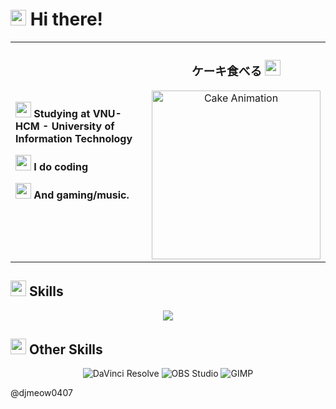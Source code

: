 
# <img src="https://fonts.gstatic.com/s/e/notoemoji/latest/1f44b/512.gif" width ="25"><b> Hi there!</b>

<table border="0" cellspacing="0" cellpadding="0" style="border: 0px;">
<tr>
<td width="70%" style="border: none;">

<img src="https://fonts.gstatic.com/s/e/notoemoji/latest/1f393/512.gif" width ="25"><b> Studying at VNU-HCM - University of Information Technology</b>
  
<img src="https://fonts.gstatic.com/s/e/notoemoji/latest/1f680/512.gif" width ="25"><b> I do coding</b>

<img src="https://fonts.gstatic.com/s/e/notoemoji/latest/1f3b6/512.gif" width ="25"><b> And gaming/music.</b>



</td>
<td width="30%" style="border: none;">
<div align="center">
  <h3>ケーキ食べる  <img src="https://fonts.gstatic.com/s/e/notoemoji/latest/1f382/512.gif" width ="25"></h3>
  <img src="output.gif" alt="Cake Animation" width="270"/>
</div>
</td>
</tr>
</table>


## <img src="https://media2.giphy.com/media/QssGEmpkyEOhBCb7e1/giphy.gif?cid=ecf05e47a0n3gi1bfqntqmob8g9aid1oyj2wr3ds3mg700bl&rid=giphy.gif" width ="25"><b> Skills</b>
<p align="center">
  <a href="https://skillicons.dev">
    <img src="https://skillicons.dev/icons?i=cpp,python,pycharm,git,docker,postgres,linux,neovim" />
  </a>
</p>

## <img src="https://fonts.gstatic.com/s/e/notoemoji/latest/1f3af/512.gif" width ="25"><b> Other Skills</b>
<p align="center">
  <img alt="DaVinci Resolve" src="https://img.shields.io/badge/DaVinci%20Resolve-233A51?style=for-the-badge&logo=DaVinci-Resolve&logoColor=white"/>
  <img alt="OBS Studio" src="https://img.shields.io/badge/OBS%20Studio-302E31?style=for-the-badge&logo=OBS-Studio&logoColor=white"/>
  <img alt="GIMP" src="https://img.shields.io/badge/GIMP-5C5543?style=for-the-badge&logo=GIMP&logoColor=white"/>
</p>


@djmeow0407
